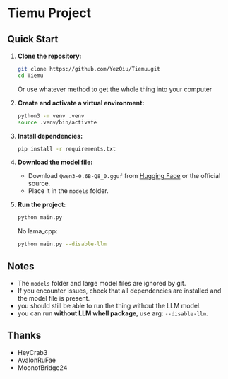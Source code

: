 # Tiemu Project

## Quick Start

1. **Clone the repository:**

   ```sh
   git clone https://github.com/YezQiu/Tiemu.git
   cd Tiemu
   ```

   Or use whatever method to get the whole thing into your computer

2. **Create and activate a virtual environment:**

   ```sh
   python3 -m venv .venv
   source .venv/bin/activate
   ```

3. **Install dependencies:**

   ```sh
   pip install -r requirements.txt
   ```

4. **Download the model file:**

   - Download `Qwen3-0.6B-Q8_0.gguf` from [Hugging Face](https://huggingface.co/) or the official source.
   - Place it in the `models` folder.

5. **Run the project:**

   ```sh
   python main.py
   ```

   No lama_cpp:

   ```sh
   python main.py --disable-llm
   ```

## Notes

- The `models` folder and large model files are ignored by git.
- If you encounter issues, check that all dependencies are installed and the model file is present.
- you should still be able to run the thing without the LLM model.
- you can run **without LLM whell package**, use arg: `--disable-llm`.

## Thanks

- HeyCrab3
- AvalonRuFae
- MoonofBridge24
